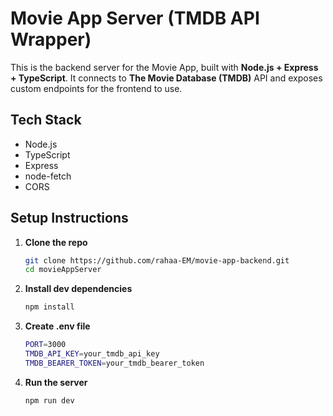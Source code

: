 # Movie App Server (TMDB API Wrapper)

This is the backend server for the Movie App, built with **Node.js + Express + TypeScript**. It connects to **The Movie Database (TMDB)** API and exposes custom endpoints for the frontend to use.

## Tech Stack
- Node.js
- TypeScript
- Express
- node-fetch
- CORS

## Setup Instructions

1. **Clone the repo**
    ```bash
    git clone https://github.com/rahaa-EM/movie-app-backend.git
    cd movieAppServer
2. **Install dev dependencies**
    ```bash
    npm install
3. **Create .env file**
    ```bash
    PORT=3000
    TMDB_API_KEY=your_tmdb_api_key
    TMDB_BEARER_TOKEN=your_tmdb_bearer_token
4. **Run the server**
    ```bash
    npm run dev